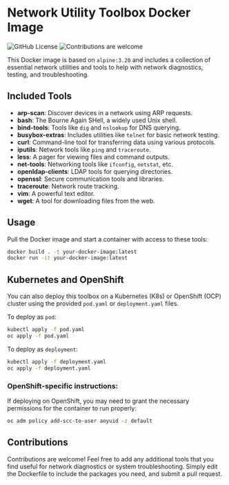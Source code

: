 # Network Utility Toolbox Docker Image

![GitHub License](https://img.shields.io/github/license/veinar/toolbox)
![Contributions are welcome](https://img.shields.io/badge/contributions-welcome-green)


This Docker image is based on `alpine:3.20` and includes a collection of essential network utilities and tools to help with network diagnostics, testing, and troubleshooting.

## Included Tools

- **arp-scan**: Discover devices in a network using ARP requests.
- **bash**: The Bourne Again SHell, a widely used Unix shell.
- **bind-tools**: Tools like `dig` and `nslookup` for DNS querying.
- **busybox-extras**: Includes utilities like `telnet` for basic network testing.
- **curl**: Command-line tool for transferring data using various protocols.
- **iputils**: Network tools like `ping` and `traceroute`.
- **less**: A pager for viewing files and command outputs.
- **net-tools**: Networking tools like `ifconfig`, `netstat`, etc.
- **openldap-clients**: LDAP tools for querying directories.
- **openssl**: Secure communication tools and libraries.
- **traceroute**: Network route tracking.
- **vim**: A powerful text editor.
- **wget**: A tool for downloading files from the web.

## Usage

Pull the Docker image and start a container with access to these tools:

```bash
docker build . -t your-docker-image:latest
docker run -it your-docker-image:latest
```

## Kubernetes and OpenShift

You can also deploy this toolbox on a Kubernetes (K8s) or OpenShift (OCP) cluster using the provided `pod.yaml` or `deployment.yaml` files.

To deploy as `pod`:
```bash
kubectl apply -f pod.yaml
oc apply -f pod.yaml
```

To deploy as `deployment`:
```bash
kubectl apply -f deployment.yaml
oc apply -f deployment.yaml
```

### OpenShift-specific instructions:

If deploying on OpenShift, you may need to grant the necessary permissions for the container to run properly:
```bash
oc adm policy add-scc-to-user anyuid -z default
```

## Contributions

Contributions are welcome! Feel free to add any additional tools that you find useful for network diagnostics or system troubleshooting. Simply edit the Dockerfile to include the packages you need, and submit a pull request.
